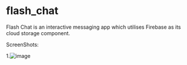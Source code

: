 # flash_chat

Flash Chat is an interactive messaging app which utilises Firebase as its cloud storage component.

ScreenShots:

1.![image](https://user-images.githubusercontent.com/71925942/192847133-b1d67e6a-9c07-4bd0-b648-23b98e04f822.png)
